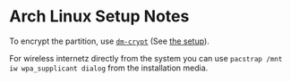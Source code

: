 # Arch Linux Setup Notes

To encrypt the partition, use
[`dm-crypt`](https://wiki.archlinux.org/index.php/Dm-crypt) (See
[the setup](https://wiki.archlinux.org/index.php/Dm-crypt)).

For wireless internetz directly from the system you can use
`pacstrap /mnt iw wpa_supplicant dialog` from the installation media.

